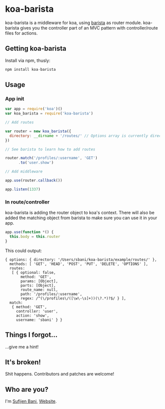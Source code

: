 # koa-barista

koa-barista is a middleware for koa, using [barista](http://kieran.github.io/barista/) as router module. koa-barista gives you the controller part of an MVC pattern with controller/route files for actions.

## Getting koa-barista

Install via npm, thusly:
```javascript
npm install koa-barista
```
## Usage

### App init

```javascript
var app = require('koa')()
var koa_barista = require('koa-barista')

// Add routes

var router = new koa_barista({
  directory: __dirname + '/routes/' // Options array is currently directory only
})

// See barista to learn how to add routes

router.match('/profiles/:username', 'GET')
      .to('user.show')

// Add middleware

app.use(router.callback())

app.listen(1337)
```

### In route/controller

koa-barista is adding the router object to koa's context. There will also be added the matching object from barista to make sure you can use it in your app.

```javascript
app.use(function *() {
  this.body = this.router
}
```
This could output:
```
{ options: { directory: '/Users/sbani/koa-barista/example/routes/' },
  methods: [ 'GET', 'HEAD', 'POST', 'PUT', 'DELETE', 'OPTIONS' ],
  routes:
   [ { optional: false,
       method: 'GET',
       params: [Object],
       parts: [Object],
       route_name: null,
       path: '/profiles/:username',
       regex: /^(\/profiles\/([\w\-\s]+))(\?.*)?$/ } ],
  match:
   { method: 'GET',
     controller: 'user',
     action: 'show',
     username: 'sbani' } }
```

## Things I forgot...

...give me a hint!


## It's broken!

Shit happens.
Contributors and patches are welcome!


## Who are you?

I'm [Sufijen Bani](mailto:sufijen@sbani.net), [Website](http://www.sbani.net).